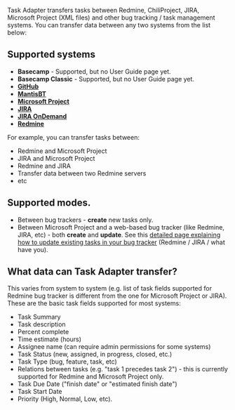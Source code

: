 Task Adapter transfers tasks between Redmine, ChiliProject, JIRA, Microsoft Project (XML files) and other bug tracking / task management systems. You can transfer data between any two systems from the list below:

## Supported systems

*   **Basecamp** - Supported, but no User Guide page yet.
*   **Basecamp Classic** - Supported, but no User Guide page yet.
*   **[GitHub](/docs/github)**
*   **[MantisBT](/docs/mantisbt)**
*   **[Microsoft Project](/docs/microsoft-project/)**
*   **[JIRA](/docs/atlassian-jira)**
*   **[JIRA OnDemand](/docs/atlassian-jira)**
*   **[Redmine](/docs/redmine)**

For example, you can transfer tasks between:

*   Redmine and Microsoft Project
*   JIRA and Microsoft Project
*   Redmine and JIRA
*   Transfer data between two Redmine servers
*   etc

## Supported modes.

*   Between bug trackers - **create** new tasks only.
*   Between Microsoft Project and a web-based bug tracker (like Redmine, JIRA, etc) - both **create** and **update**.
 See this [detailed page explaining how to update existing tasks in your bug tracker](/docs/how-to-update-tasks-in-redmine-jira/)
  (Redmine / JIRA / what have you).


## What data can Task Adapter transfer?

This varies from system to system (e.g. list of task fields supported for Redmine bug tracker is different
from the one for Microsoft Project or JIRA). These are the basic task fields supported for most systems:

*   Task Summary
*   Task description
*   Percent complete
*   Time estimate (hours)
*   Assignee name (can require admin permissions for some systems)
*   Task Status (new, assigned, in progress, closed, etc.)
*   Task Type (bug, feature, task, etc)
*   Relations between tasks (e.g. "task 1 precedes task 2") - this is currently supported for Redmine and Microsoft Project only.
*   Task Due Date ("finish date" or "estimated finish date")
*   Task Start Date
*   Priority (High, Normal, Low, etc).
